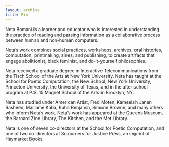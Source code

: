 ```yaml
---
layout: archive
title: Bio
---
```


Neta Bomani is a learner and educator who is interested in understanding the practice of reading and parsing information as a collaborative process between human and non-human computers. 

Neta’s work combines social practices, workshops, archives, oral histories, computation, printmaking, zines, and publishing, to create artifacts that engage abolitionist, black feminist, and do-it-yourself philosophies. 

Neta received a graduate degree in Interactive Telecommunications from the Tisch School of the Arts at New York University. Neta has taught at the School for Poetic Computation, the New School, New York University, Princeton University, the University of Texas, and in the after school program at P.S. 15 Magnet School of the Arts in Brooklyn, NY. 

Neta has studied under American Artist, Fred Moten, Kameelah Janan Rasheed, Mariame Kaba, Ruha Benjamin, Simone Browne, and many others who inform Neta’s work. Neta’s work has appeared at the Queens Museum, the Barnard Zine Library, The Kitchen, and the Met Library. 

Neta is one of seven co-directors at the School for Poetic Computation, and one of two co-directors at Sojourners for Justice Press, an imprint of Haymarket Books.